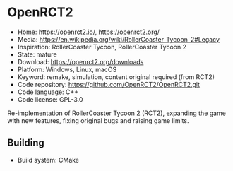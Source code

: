 # OpenRCT2

- Home: https://openrct2.io/, https://openrct2.org/
- Media: https://en.wikipedia.org/wiki/RollerCoaster_Tycoon_2#Legacy
- Inspiration: RollerCoaster Tycoon, RollerCoaster Tycoon 2
- State: mature
- Download: https://openrct2.org/downloads
- Platform: Windows, Linux, macOS
- Keyword: remake, simulation, content original required (from RCT2)
- Code repository: https://github.com/OpenRCT2/OpenRCT2.git
- Code language: C++
- Code license: GPL-3.0

Re-implementation of RollerCoaster Tycoon 2 (RCT2), expanding the game with new features, fixing original bugs and raising game limits.

## Building

- Build system: CMake
